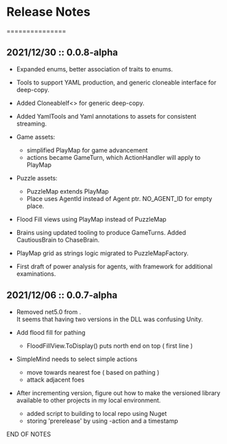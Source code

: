 # Release Notes
===============

## 2021/12/30 :: 0.0.8-alpha

* Expanded enums, better association of traits to enums.
    
* Tools to support YAML production, and generic cloneable interface for deep-copy.

* Added CloneableIf<> for generic deep-copy.

* Added YamlTools and Yaml annotations to assets for consistent streaming.

* Game assets:
  * simplified PlayMap for game advancement
  * actions became GameTurn, which ActionHandler will apply to PlayMap

* Puzzle assets:
  * PuzzleMap extends PlayMap
  * Place uses AgentId instead of Agent ptr.  NO_AGENT_ID for empty place.

* Flood Fill views using PlayMap instead of PuzzleMap

* Brains using updated tooling to produce GameTurns.  Added CautiousBrain to ChaseBrain.

* PlayMap grid as strings logic migrated to PuzzleMapFactory.

* First draft of power analysis for agents, with framework for additional examinations.


## 2021/12/06 :: 0.0.7-alpha

* Removed net5.0 from <TargetFramework>.  
    It seems that having two versions in the DLL was confusing Unity.

* Add flood fill for pathing
  * FloodFillView.ToDisplay() puts north end on top ( first line )

* SimpleMind needs to select simple actions
  * move towards nearest foe ( based on pathing )
  * attack adjacent foes

* After incrementing version, figure out how to make the versioned library 
            available to other projects in my local environment.
  * added script to building to local repo using Nuget
  * storing 'prerelease' by using -action and a timestamp
  
END OF NOTES

